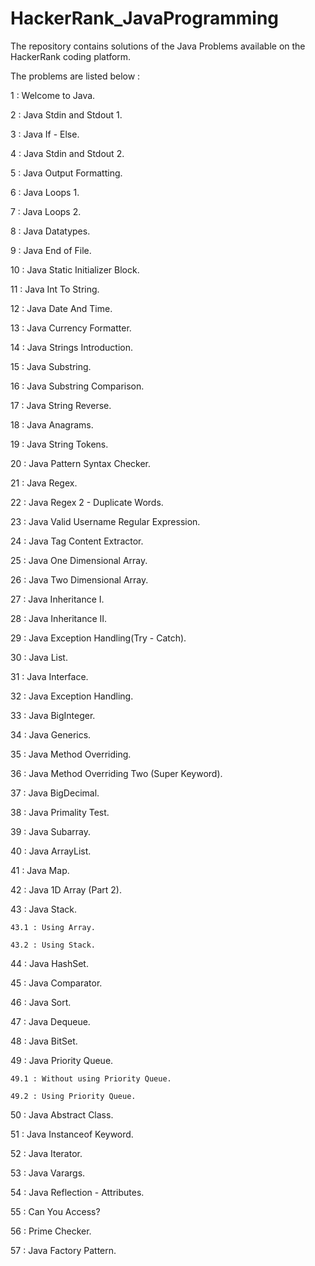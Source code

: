 # HackerRank_JavaProgramming

The repository contains solutions of the Java Problems available on the HackerRank coding platform.

The problems are listed below : 

1 : Welcome to Java.

2 : Java Stdin and Stdout 1.

3 : Java If - Else.

4 : Java Stdin and Stdout 2.

5 : Java Output Formatting.

6 : Java Loops 1.

7 : Java Loops 2.

8 : Java Datatypes.

9 : Java End of File.

10 : Java Static Initializer Block.

11 : Java Int To String.

12 : Java Date And Time.

13 : Java Currency Formatter.

14 : Java Strings Introduction.

15 : Java Substring.

16 : Java Substring Comparison.

17 : Java String Reverse.

18 : Java Anagrams.

19 : Java String Tokens.

20 : Java Pattern Syntax Checker.

21 : Java Regex.

22 : Java Regex 2 - Duplicate Words.

23 : Java Valid Username Regular Expression.

24 : Java Tag Content Extractor.

25 : Java One Dimensional Array.

26 : Java Two Dimensional Array.

27 : Java Inheritance I.

28 : Java Inheritance II.

29 : Java Exception Handling(Try - Catch).

30 : Java List.

31 : Java Interface.

32 : Java Exception Handling.

33 : Java BigInteger.

34 : Java Generics.

35 : Java Method Overriding.

36 : Java Method Overriding Two (Super Keyword).

37 : Java BigDecimal.

38 : Java Primality Test.

39 : Java Subarray.

40 : Java ArrayList.

41 : Java Map.

42 : Java 1D Array (Part 2).

43 : Java Stack.

    43.1 : Using Array.

    43.2 : Using Stack.

44 : Java HashSet.

45 : Java Comparator.

46 : Java Sort.

47 : Java Dequeue.

48 : Java BitSet.

49 : Java Priority Queue.

    49.1 : Without using Priority Queue.

    49.2 : Using Priority Queue.

50 : Java Abstract Class.

51 : Java Instanceof Keyword.

52 : Java Iterator.

53 : Java Varargs.

54 : Java Reflection - Attributes.

55 : Can You Access?

56 : Prime Checker.

57 : Java Factory Pattern.